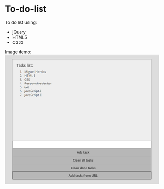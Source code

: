 To-do-list
==========

To do list using: 
- jQuery 
- HTML5 
- CSS3

Image demo:
![ScreenShot](https://raw.githubusercontent.com/MiguelHervias/To-do-list/master/demo_to_do_list.png)